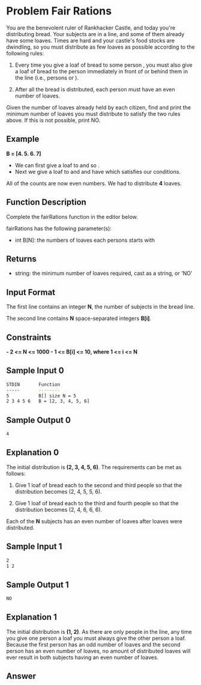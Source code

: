 # Problem Fair Rations
You are the benevolent ruler of Rankhacker Castle, and today you're distributing bread. Your subjects are in a line, and some of them already have some loaves. Times are hard and your castle's food stocks are dwindling, so you must distribute as few loaves as possible according to the following rules:

1. Every time you give a loaf of bread to some person , you must also give a loaf of bread to the person immediately in front of or behind them in the line (i.e., persons  or ).

2. After all the bread is distributed, each person must have an even number of loaves.

Given the number of loaves already held by each citizen, find and print the minimum number of loaves you must distribute to satisfy the two rules above. If this is not possible, print NO.

## Example

<b>B = [4. 5. 6. 7]</b>
- We can first give a loaf to  and  so .
- Next we give a loaf to  and  and have  which satisfies our conditions.

All of the counts are now even numbers. We had to distribute <b>4</b> loaves.

## Function Description

Complete the fairRations function in the editor below.

fairRations has the following parameter(s):

- int B[N]: the numbers of loaves each persons starts with

## Returns

- string: the minimum number of loaves required, cast as a string, or 'NO'

## Input Format

The first line contains an integer <b>N</b>, the number of subjects in the bread line.

The second line contains <b>N</b> space-separated integers <b>B[i]</b>.

## Constraints
<b>
- 2 <= N <= 1000
- 1 <= B[i] <= 10, where 1 <= i <= N
</b>

## Sample Input 0
```bash
STDIN       Function
-----       --------
5           B[] size N = 5
2 3 4 5 6   B = [2, 3, 4, 5, 6]   
```

## Sample Output 0
```bash
4
```

## Explanation 0
The initial distribution is  <b>(2, 3, 4, 5, 6)</b>. The requirements can be met as follows:

1. Give 1 loaf of bread each to the second and third people so that the distribution becomes (2, 4, 5, 5, 6).

2. Give 1 loaf of bread each to the third and fourth people so that the distribution becomes (2, 4, 6, 6, 6).

Each of the <b>N</b> subjects has an even number of loaves after  loaves were distributed.


## Sample Input 1
```bash
2
1 2
```

## Sample Output 1
```bash
NO
```

## Explanation 1
The initial distribution is <b>(1, 2)</b>. As there are only  people in the line, any time you give one person a loaf you must always give the other person a loaf. 
Because the first person has an odd number of loaves and the second person has an even number of loaves, no amount of distributed loaves will ever result in both subjects having an even number of loaves.

## Answer 
```cs

```